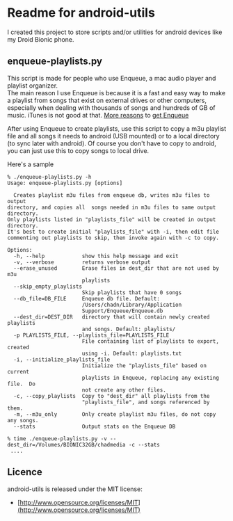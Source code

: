 <!-- tips on markdown http://stackoverflow.com/questions/10240125/working-with-readme-md-on-github-com -->
<!-- live preview of github markdown: http://tmpvar.com/markdown.html -->

Readme for android-utils
========================

I created this project to store scripts and/or utilities for android devices like my Droid Bionic phone.


enqueue-playlists.py
--------------------

This script is made for people who use Enqueue, a mac audio player and playlist organizer.  
The main reason I use Enqueue is because it is a fast and easy way to make a playlist from songs that 
exist on external drives or other computers, especially when dealing with thousands of songs and 
hundreds of GB of music. iTunes is not good at that.  [More 
reasons](http://www.macworld.com/article/1167567/enqueue_plays_audio_files_that_itunes_cant_handle.html)
to [get Enqueue](https://itunes.apple.com/us/app/enqueue/id493119959?mt=12)

After using Enqueue to create playlists, use this script to copy a m3u playlist file and all songs
it needs to android (USB mounted) or to a local directory (to sync later with android).  Of course
you don't have to copy to android, you can just use this to copy songs to local drive.


Here's a sample 

	% ./enqueue-playlists.py -h
	Usage: enqueue-playlists.py [options]

	  Creates playlist m3u files from enqueue db, writes m3u files to output
	directory, and copies all  songs needed in m3u files to same output directory.
	Only playlists listed in "playlists_file" will be created in output directory.
	It's best to create initial "playlists_file" with -i, then edit file
	commenting out playlists to skip, then invoke again with -c to copy.

	Options:
	  -h, --help            show this help message and exit
	  -v, --verbose         returns verbose output
	  --erase_unused        Erase files in dest_dir that are not used by m3u
	                        playlists
	  --skip_empty_playlists
	                        Skip playlists that have 0 songs
	  --db_file=DB_FILE     Enqueue db file. Default:
	                        /Users/chadn/Library/Application
	                        Support/Enqueue/Enqueue.db
	  --dest_dir=DEST_DIR   directory that will contain newly created playlists
	                        and songs. Default: playlists/
	  -p PLAYLISTS_FILE, --playlists_file=PLAYLISTS_FILE
	                        File containing list of playlists to export, created
	                        using -i. Default: playlists.txt
	  -i, --initialize_playlists_file
	                        Initialize the "playlists_file" based on current
	                        playlists in Enqueue, replacing any existing file.  Do
	                        not create any other files.
	  -c, --copy_playlists  Copy to "dest_dir" all playlists from the
	                        "playlists_file", and songs referenced by them.
	  -m, --m3u_only        Only create playlist m3u files, do not copy any songs.
	  --stats               Output stats on the Enqueue DB
	
	% time ./enqueue-playlists.py -v --dest_dir=/Volumes/BIONIC32GB/chadmedia -c --stats
	 ....


## Licence

android-utils is released under the MIT license:

* [http://www.opensource.org/licenses/MIT](http://www.opensource.org/licenses/MIT)

